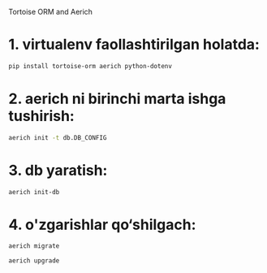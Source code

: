 Tortoise ORM and Aerich 

# 1. virtualenv faollashtirilgan holatda:
```bash
pip install tortoise-orm aerich python-dotenv
```

# 2. aerich ni birinchi marta ishga tushirish:
```bash
aerich init -t db.DB_CONFIG
```

# 3. db yaratish:
```bash
aerich init-db
```

# 4. o'zgarishlar qo‘shilgach:
```bash
aerich migrate
```
```bash
aerich upgrade
```
